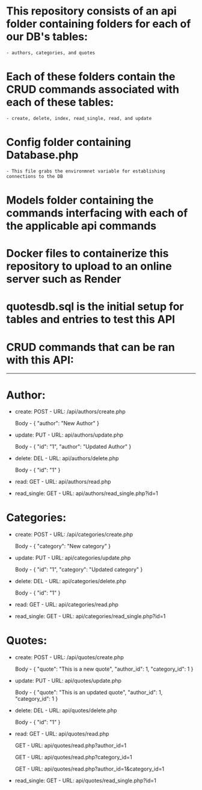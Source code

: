 # This repository consists of an api folder containing folders for each of our DB's tables:
    - authors, categories, and quotes

# Each of these folders contain the CRUD commands associated with each of these tables:
    - create, delete, index, read_single, read, and update

# Config folder containing Database.php
    - This file grabs the environmnet variable for establishing connections to the DB

# Models folder containing the commands interfacing with each of the applicable api commands

# Docker files to containerize this repository to upload to an online server such as Render

# quotesdb.sql is the initial setup for tables and entries to test this API

# CRUD commands that can be ran with this API:
----------------------------------------------
# Author:
- create:
    POST - URL: /api/authors/create.php

    Body -  {
                "author": "New Author"
            }

- update:
    PUT - URL: api/authors/update.php

    Body -  {
                "id": "1",
                "author": "Updated Author"
            }

- delete:
    DEL - URL: api/authors/delete.php

    Body -  {
                "id": "1"
            }

- read:
    GET - URL: api/authors/read.php

- read_single:
    GET - URL: api/authors/read_single.php?id=1


# Categories:
- create:
    POST - URL: /api/categories/create.php

    Body -  {
                "category": "New category"
            }

- update:
    PUT - URL: api/categories/update.php

    Body -  {
                "id": "1",
                "category": "Updated category"
            }

- delete:
    DEL - URL: api/categories/delete.php

    Body -  {
                "id": "1"
            }

- read:
    GET - URL: api/categories/read.php

- read_single:
    GET - URL: api/categories/read_single.php?id=1


# Quotes:
- create:
    POST - URL: /api/quotes/create.php

    Body -  {
                "quote": "This is a new quote",
                "author_id": 1,
                "category_id": 1
            }

- update:
    PUT - URL: api/quotes/update.php

    Body -  {
                "quote": "This is an updated quote",
                "author_id": 1,
                "category_id": 1
            }

- delete:
    DEL - URL: api/quotes/delete.php

    Body -  {
                "id": "1"
            }

- read:
    GET - URL: api/quotes/read.php

    GET - URL: api/quotes/read.php?author_id=1

    GET - URL: api/quotes/read.php?category_id=1

    GET - URL: api/quotes/read.php?author_id=1&category_id=1

- read_single:
    GET - URL: api/quotes/read_single.php?id=1